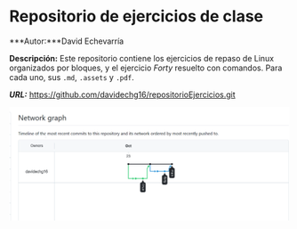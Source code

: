# Repositorio de ejercicios de clase

***Autor:***David Echevarría

**Descripción:**  Este repositorio contiene los ejercicios de repaso de Linux organizados por bloques, y el ejercicio *Forty* resuelto con comandos. Para cada uno, sus `.md`, `.assets` y `.pdf`.



***URL:*** https://github.com/davidechg16/repositorioEjercicios.git

![image-20251023183048470](./README.assets/image-20251023183048470.png)
